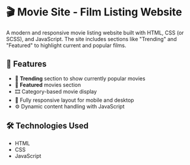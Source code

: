 # 🎬 Movie Site - Film Listing Website

A modern and responsive movie listing website built with HTML, CSS (or SCSS), and JavaScript. The site includes sections like "Trending" and "Featured" to highlight current and popular films.

## 🚀 Features

- 📌 **Trending** section to show currently popular movies
- 🌟 **Featured** movies section
- 🎞️ Category-based movie display
- 📱 Fully responsive layout for mobile and desktop
- ⚙️ Dynamic content handling with JavaScript

## 🛠️ Technologies Used

- HTML
- CSS
- JavaScript 


